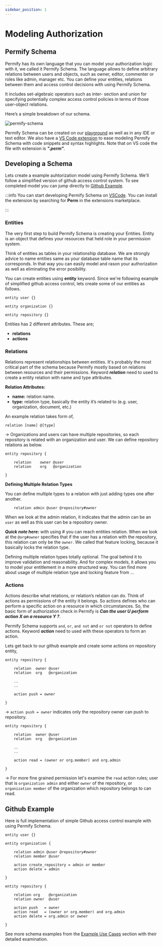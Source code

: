 ```yaml
---
sidebar_position: 1
---
```

# Modeling Authorization 

## Permify Schema

Permify has its own language that you can model your authorization logic with it, we called it Permify Schema. The language allows to define arbitrary relations between users and objects, such as owner, editor, commenter or roles like admin, manager etc. You can define your entities, relations between them and access control decisions with using Permify Schema. 

It includes set-algebraic operators such as inter- section and union for specifying potentially complex access control policies in terms of those user-object relations.

Here’s a simple breakdown of our schema.

![permify-schema](https://user-images.githubusercontent.com/34595361/183866396-9d2850fc-043f-4254-aa4c-ee2c4172afb8.png)

Permify Schema can be created on our [playground](https://play.permify.co/) as well as in any IDE or text editor. We also have a [VS Code extension](https://marketplace.visualstudio.com/items?itemName=Permify.perm) to ease modeling Permify Schema with code snippets and syntax highlights. Note that on VS code the file with extension is ***".perm"***.

## Developing a Schema

Lets create a example auhtorization model using Permify Schema. We'll follow a simplified version of github access control system. To see completed model you can jump directly to [Github Example](#github-example). 

:::info
You can start developing Permify Schema on [VSCode]. You can install the extension by searching for **Perm** in the extensions marketplace.

[VSCode]: https://marketplace.visualstudio.com/items?itemName=Permify.perm
:::

### Entities

The very first step to build Permify Schema is creating your Entities. Entity is an object that defines your resources that held role in your permission system.

Think of entities as tables in your relationship database. We are strongly advice to name entities same as your database table name that its corresponds. In that way you can easily model and rason your authorization as well as eliminating the error posibility.

You can create entities using **entity** keyword. Since we're following example of simplified github access control, lets create some of our entities as follows.

```perm
entity user {}

entity organization {}

entity repository {} 
```

Entities has 2 different attributes. These are;

- **relations**
- **actions**

### Relations

Relations represent relationships between entities. It's probably the most critical part of the schema because Permify mostly based on relations between resources and their permissions. Keyword ***relation*** need to used to create a entity relation with name and type attributes.

**Relation Attributes:**

- **name:** relation name.
- **type:** relation type, basically the entity it’s related to (e.g. user, organization, document, etc.)

An example relation takes form of,

```
relation [name] @[type] 
```

→ Organizations and users can have multiple repositories, so each repository is related with an organization and user. We can define repository relations as below.

```perm
entity repository {

    relation    owner @user         
    relation    org   @organization   

}
```
**Defining Multiple Relation Types**

You can define multiple types to a relation with just adding types one after another. 

```perm
    relation admin @user @repository#owner
```

When we look at the admin relation, it indicates that the admin can be an `user` as well as this user can be a repository owner. 

***Quick note here:*** with using # you can reach entities relation. When we look at the `@org#owner` specifies that if the user has a relation with the repository, this relation can only be the `owner`. We called that feature locking, because it basically locks the relation type.

Defining multiple relation types totally optional. The goal behind it to improve validation and reasonability. And for complex models, it allows you to model your entitlement in a more structured way. You can find more about usage of multiple relation type and locking feature from ...

### Actions

Actions describe what relations, or relation’s relation can do. Think of actions as permissions of the entity it belongs. So actions defines who can perform a specific action on a resource in which circumstances. So, the basic form of authorization check in Permify is ***Can the user U perform action X on a resource Y ?***.

Permify Schema supports ``and``, ``or``, ``and not`` and ``or not`` operators to define actions. Keyword ***action*** need to used with these operators to form an action.

Lets get back to our github example and create some actions on repository entity,

```perm
entity repository {

    relation  owner @user         
    relation  org   @organization      
    
    ..
    ..

    action push = owner

}
```

→ ``action push = owner`` indicates only the repository owner can push to
repository.

```
entity repository {

    relation  owner @user         
    relation  org   @organization 

    ..
    ..

    action read = (owner or org.member) and org.admin

}
```

→ For more fine grained permission let's examine the ``read`` action rules; user that is ``organization admin`` and either ``owner`` of the repository, or ``organization member`` of the organization which repository belongs to can read.

## Github Example 

Here is full implementation of simple Github access control example with using Permify Schema.

```perm
entity user {} 

entity organization {

    relation admin @user @repository#owner
    relation member @user   

    action create_repository = admin or member
    action delete = admin

} 

entity repository {

    relation org    @organization    
    relation owner  @user  

    action push   = owner 
    action read   = (owner or org.member) and org.admin
    action delete = org.admin or owner

} 
```

See more schema examples from the [Example Use Cases](/docs/example-use-cases/simple-rbac) section with their detailed examination.
